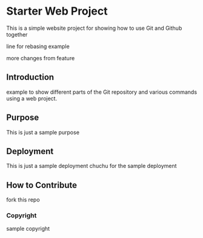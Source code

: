 # Starter Web Project
This is a simple website project for showing how to use Git and Github together

line for rebasing example

more changes from feature

## Introduction
example to show different parts of the Git repository and various commands using a web project.

## Purpose
This is just a sample purpose
## Deployment
This is just a sample deployment chuchu for the sample deployment

## How to Contribute
fork this repo 

### Copyright
sample copyright